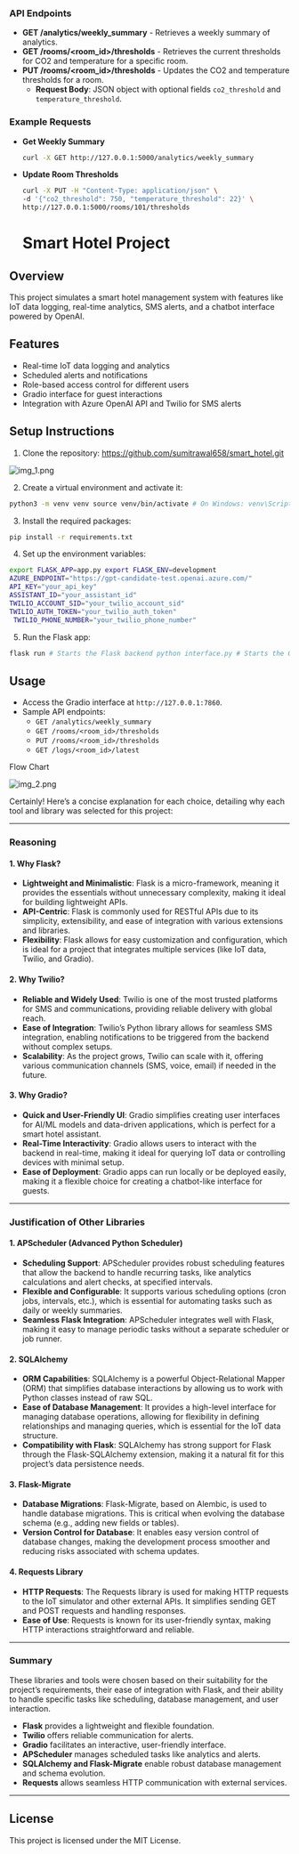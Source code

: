 ### API Endpoints

- **GET /analytics/weekly_summary** - Retrieves a weekly summary of analytics.
- **GET /rooms/<room_id>/thresholds** - Retrieves the current thresholds for CO2 and temperature for a specific room.
- **PUT /rooms/<room_id>/thresholds** - Updates the CO2 and temperature thresholds for a room.
    - **Request Body**: JSON object with optional fields `co2_threshold` and `temperature_threshold`.

### Example Requests

- **Get Weekly Summary**
  ```bash
  curl -X GET http://127.0.0.1:5000/analytics/weekly_summary
  ```
- **Update Room Thresholds**
  ```bash
  curl -X PUT -H "Content-Type: application/json" \
  -d '{"co2_threshold": 750, "temperature_threshold": 22}' \
  http://127.0.0.1:5000/rooms/101/thresholds


  ```


  # Smart Hotel Project

## Overview
This project simulates a smart hotel management system with features like IoT data logging, real-time analytics, SMS alerts, and a chatbot interface powered by OpenAI.

## Features
- Real-time IoT data logging and analytics
- Scheduled alerts and notifications
- Role-based access control for different users
- Gradio interface for guest interactions
- Integration with Azure OpenAI API and Twilio for SMS alerts

## Setup Instructions

1. Clone the repository:
https://github.com/sumitrawal658/smart_hotel.git

![img_1.png](img_1.png)


2. Create a virtual environment and activate it:
```bash
python3 -m venv venv source venv/bin/activate # On Windows: venv\Scripts\activate%
```

3. Install the required packages:
```bash 
pip install -r requirements.txt
```

4. Set up the environment variables:
```bash 
export FLASK_APP=app.py export FLASK_ENV=development
AZURE_ENDPOINT="https://gpt-candidate-test.openai.azure.com/" 
API_KEY="your_api_key" 
ASSISTANT_ID="your_assistant_id" 
TWILIO_ACCOUNT_SID="your_twilio_account_sid" 
TWILIO_AUTH_TOKEN="your_twilio_auth_token"
 TWILIO_PHONE_NUMBER="your_twilio_phone_number"
```

5. Run the Flask app:
```bash
flask run # Starts the Flask backend python interface.py # Starts the Gradio interface
```
## Usage
- Access the Gradio interface at `http://127.0.0.1:7860`.
- Sample API endpoints:
  - `GET /analytics/weekly_summary`
  - `GET /rooms/<room_id>/thresholds`
  - `PUT /rooms/<room_id>/thresholds`
  - `GET /logs/<room_id>/latest`

Flow Chart

![img_2.png](img_2.png)


Certainly! Here’s a concise explanation for each choice, detailing why each tool and library was selected for this project:

---

### Reasoning

#### 1. **Why Flask?**
   - **Lightweight and Minimalistic**: Flask is a micro-framework, meaning it provides the essentials without unnecessary complexity, making it ideal for building lightweight APIs.
   - **API-Centric**: Flask is commonly used for RESTful APIs due to its simplicity, extensibility, and ease of integration with various extensions and libraries.
   - **Flexibility**: Flask allows for easy customization and configuration, which is ideal for a project that integrates multiple services (like IoT data, Twilio, and Gradio).

#### 2. **Why Twilio?**
   - **Reliable and Widely Used**: Twilio is one of the most trusted platforms for SMS and communications, providing reliable delivery with global reach.
   - **Ease of Integration**: Twilio’s Python library allows for seamless SMS integration, enabling notifications to be triggered from the backend without complex setups.
   - **Scalability**: As the project grows, Twilio can scale with it, offering various communication channels (SMS, voice, email) if needed in the future.

#### 3. **Why Gradio?**
   - **Quick and User-Friendly UI**: Gradio simplifies creating user interfaces for AI/ML models and data-driven applications, which is perfect for a smart hotel assistant.
   - **Real-Time Interactivity**: Gradio allows users to interact with the backend in real-time, making it ideal for querying IoT data or controlling devices with minimal setup.
   - **Ease of Deployment**: Gradio apps can run locally or be deployed easily, making it a flexible choice for creating a chatbot-like interface for guests.

---

### Justification of Other Libraries

#### 1. **APScheduler** (Advanced Python Scheduler)
   - **Scheduling Support**: APScheduler provides robust scheduling features that allow the backend to handle recurring tasks, like analytics calculations and alert checks, at specified intervals.
   - **Flexible and Configurable**: It supports various scheduling options (cron jobs, intervals, etc.), which is essential for automating tasks such as daily or weekly summaries.
   - **Seamless Flask Integration**: APScheduler integrates well with Flask, making it easy to manage periodic tasks without a separate scheduler or job runner.

#### 2. **SQLAlchemy**
   - **ORM Capabilities**: SQLAlchemy is a powerful Object-Relational Mapper (ORM) that simplifies database interactions by allowing us to work with Python classes instead of raw SQL.
   - **Ease of Database Management**: It provides a high-level interface for managing database operations, allowing for flexibility in defining relationships and managing queries, which is essential for the IoT data structure.
   - **Compatibility with Flask**: SQLAlchemy has strong support for Flask through the Flask-SQLAlchemy extension, making it a natural fit for this project’s data persistence needs.

#### 3. **Flask-Migrate**
   - **Database Migrations**: Flask-Migrate, based on Alembic, is used to handle database migrations. This is critical when evolving the database schema (e.g., adding new fields or tables).
   - **Version Control for Database**: It enables easy version control of database changes, making the development process smoother and reducing risks associated with schema updates.

#### 4. **Requests Library**
   - **HTTP Requests**: The Requests library is used for making HTTP requests to the IoT simulator and other external APIs. It simplifies sending GET and POST requests and handling responses.
   - **Ease of Use**: Requests is known for its user-friendly syntax, making HTTP interactions straightforward and reliable.

---

### Summary

These libraries and tools were chosen based on their suitability for the project’s requirements, their ease of integration with Flask, and their ability to handle specific tasks like scheduling, database management, and user interaction.

- **Flask** provides a lightweight and flexible foundation.
- **Twilio** offers reliable communication for alerts.
- **Gradio** facilitates an interactive, user-friendly interface.
- **APScheduler** manages scheduled tasks like analytics and alerts.
- **SQLAlchemy and Flask-Migrate** enable robust database management and schema evolution.
- **Requests** allows seamless HTTP communication with external services.

---

## License
This project is licensed under the MIT License.




